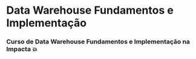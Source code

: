 # Data Warehouse Fundamentos e Implementação
### Curso de  Data Warehouse Fundamentos e Implementação na Impacta :boom:

